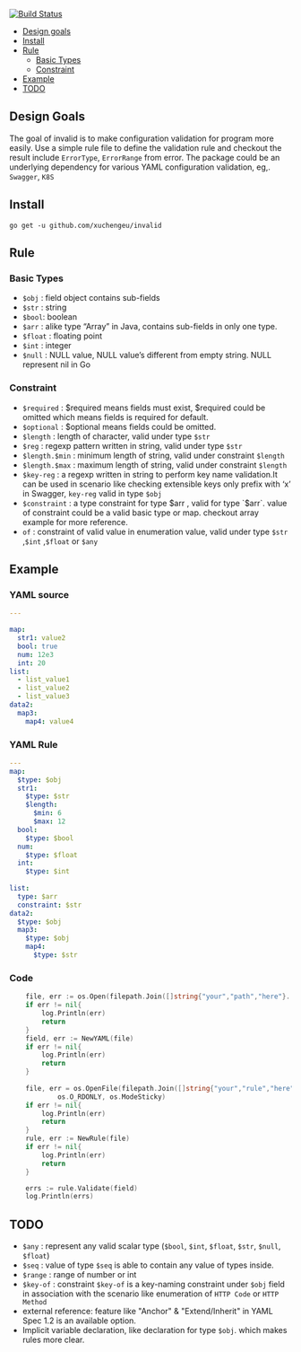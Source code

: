 [![Build Status](https://app.travis-ci.com/xuchangeu/invalid.svg?branch=main)](https://app.travis-ci.com/xuchangeu/invalid)


- [Design goals](#design-goals)
- [Install](#install)
- [Rule](#rule)
  - [Basic Types](#basic-types)
  - [Constraint](#constraint)
- [Example](#example)
- [TODO](#todo)

## Design Goals
The goal of invalid is to make configuration validation for program more easily.
Use a simple rule file to define the validation rule
and checkout the result include `ErrorType`, `ErrorRange` from error.
The package could be an underlying dependency for various YAML configuration validation,
eg,. `Swagger`, `K8S`

## Install
```shell
go get -u github.com/xuchengeu/invalid
```


## Rule

### Basic Types

- `$obj`  : field object contains sub-fields
- `$str`  : string
- `$bool`: boolean
- `$arr`  : alike type “Array” in Java, contains sub-fields in only one type.
- `$float`  : floating point
- `$int`  : integer
- `$null`  : NULL value, NULL value’s different from empty string. NULL represent nil in Go

### Constraint

- `$required` :  $required means fields must exist, $required could be omitted which means fields is required for default.
- `$optional` :  $optional means fields could be omitted.
- `$length` : length of character, valid under type `$str`
- `$reg` : regexp pattern written in string, valid under type `$str`
- `$length.$min` : minimum length of string, valid under constraint `$length`
- `$length.$max` : maximum length of string, valid under constraint `$length`
- `$key-reg` : a regexp written in string to perform key name validation.It can be used in scenario like checking extensible keys only prefix with ‘x’ in Swagger, `key-reg` valid in type `$obj`
- `$constraint` : a type constraint for type $arr , valid for type `$arr`. value of constraint could be a valid basic type or map. checkout array example for more reference.
- `of` : constraint of valid value in enumeration value, valid under type `$str` ,`$int` ,`$float` or `$any`


## Example

### YAML source
```yaml
---

map:
  str1: value2
  bool: true
  num: 12e3
  int: 20
list:
  - list_value1
  - list_value2
  - list_value3
data2:
  map3:
    map4: value4
```

### YAML Rule
```yaml
---
map: 
  $type: $obj
  str1: 
    $type: $str
    $length: 
      $min: 6
      $max: 12
  bool:
    $type: $bool
  num:
    $type: $float
  int:
    $type: $int
  
list:
  type: $arr
  constraint: $str
data2:
  $type: $obj 
  map3:
    $type: $obj
    map4:
      $type: $str
```

### Code
```go
    file, err := os.Open(filepath.Join([]string{"your","path","here"}...))
    if err != nil{
	    log.Println(err)
        return
    }
    field, err := NewYAML(file)
    if err != nil{
        log.Println(err)
        return
    }
	
    file, err = os.OpenFile(filepath.Join([]string{"your","rule","here"}...), 
            os.O_RDONLY, os.ModeSticky)
    if err != nil{
        log.Println(err)
        return
    }
    rule, err := NewRule(file)
    if err != nil{
        log.Println(err)
        return
    }

    errs := rule.Validate(field)
    log.Println(errs)
```


## TODO

- `$any`  : represent any valid scalar type (`$bool`, `$int`, `$float`, `$str`, `$null`, `$float`)
- `$seq`  : value of type `$seq` is able to contain any value of types inside.
- `$range` : range of number or int
- `$key-of` : constraint `$key-of` is a key-naming constraint under `$obj` field in association with the scenario like enumeration of `HTTP Code` or `HTTP Method`
- external reference: feature like  "Anchor" & "Extend/Inherit" in YAML Spec 1.2 is an available option.
- Implicit variable declaration, like declaration for type `$obj`. which makes rules more clear.